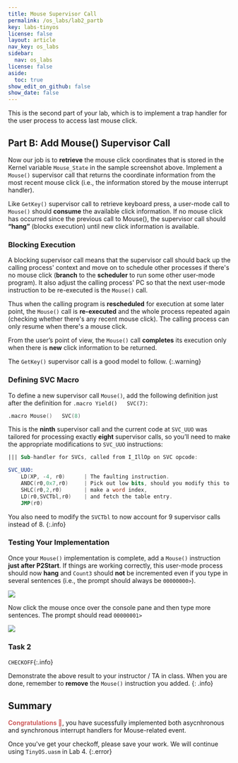 ```yaml
---
title: Mouse Supervisor Call
permalink: /os_labs/lab2_partb
key: labs-tinyos
license: false
layout: article
nav_key: os_labs
sidebar:
  nav: os_labs
license: false
aside:
  toc: true
show_edit_on_github: false
show_date: false
---
```


This is the second part of your lab, which is to implement a trap handler for the user process to access last mouse click.

## Part B: Add Mouse() Supervisor Call

Now our job is to **retrieve** the mouse click coordinates that is stored in the Kernel variable `Mouse_State` in the sample screenshot above. Implement a `Mouse()` supervisor call that returns the coordinate information from the most recent mouse click (i.e., the information stored by the mouse interrupt handler).

Like `GetKey()` supervisor call to retrieve keyboard press, a user-mode call to `Mouse()` should **consume** the available click information. If no mouse click has occurred since the previous call to Mouse(), the supervisor call should **“hang”** (blocks execution) until new click information is available.

### Blocking Execution

A blocking supervisor call means that the supervisor call should back up the calling process' context and move on to schedule other processes if there's no mouse click (**branch** to the **scheduler** to run some other user-mode program). It also adjust the calling process' PC so that the next user-mode instruction to be re-executed is the `Mouse()` call.

Thus when the calling program is **rescheduled** for execution at some later point, the `Mouse()` call is **re-executed** and the whole process repeated again (checking whether there's any recent mouse click). The calling process can only resume when there's a mouse click.

From the user’s point of view, the `Mouse()` call **completes** its execution only when there is **new** click information to be returned.

The `GetKey()` supervisor call is a good model to follow.
{:.warning}

### Defining SVC Macro

To define a new supervisor call `Mouse()`, add the following definition just after the definition for `.macro Yield()	SVC(7)`:

```nasm
.macro Mouse()   SVC(8)
```

This is the **ninth** supervisor call and the current code at `SVC_UUO` was tailored for processing exactly **eight** supervisor calls, so you’ll need to make the appropriate modifications to `SVC_UUO` instructions:

```nasm
||| Sub-handler for SVCs, called from I_IllOp on SVC opcode:

SVC_UUO:
	LD(XP, -4, r0)		| The faulting instruction.
	ANDC(r0,0x7,r0)		| Pick out low bits, should you modify this to support more supervisor calls?
	SHLC(r0,2,r0)		| make a word index,
	LD(r0,SVCTbl,r0)	| and fetch the table entry.
	JMP(r0)
```

You also need to modify the `SVCTbl` to now account for 9 supervisor calls instead of 8.
{:.info}

### Testing Your Implementation

Once your `Mouse()` implementation is complete, add a `Mouse()` instruction **just after P2Start**. If things are working correctly, this user-mode process should now **hang** and `Count3` should **not** be incremented even if you type in several sentences (i.e., the prompt should always be `00000000>`).

<img src="/50005/assets/contentimage/lab6/5.png"  class=" center_seventy"/>

Now click the mouse once over the console pane and then type more sentences. The prompt should read `00000001>`

<img src="/50005/assets/contentimage/lab6/6.png"  class=" center_seventy"/>

### Task 2

`CHECKOFF`{:.info}

Demonstrate the above result to your instructor / TA in class. When you are done, remember to **remove** the `Mouse()` instruction you added.
{: .info}

## Summary

<span style="color:indianred; font-weight: bold;">Congratulations 🍾</span>, you have sucessfully implemented both asycnhronous and synchronous interrupt handlers for Mouse-related event.

Once you've get your checkoff, please save your work. We will continue using `TinyOS.uasm` in Lab 4.
{:.error}
